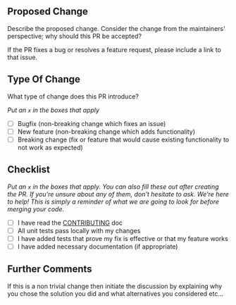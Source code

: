 ## Proposed Change

Describe the proposed change. Consider the change from the maintainers' perspective; why should this PR be accepted?

If the PR fixes a bug or resolves a feature request, please include a link to that issue.

## Type Of Change

What type of change does this PR introduce?

_Put an `x` in the boxes that apply_

- [ ] Bugfix (non-breaking change which fixes an issue)
- [ ] New feature (non-breaking change which adds functionality)
- [ ] Breaking change (fix or feature that would cause existing functionality to not work as expected)

## Checklist

_Put an `x` in the boxes that apply. You can also fill these out after creating the PR. If you're unsure about any of them, don't hesitate to ask. We're here to help! This is simply a reminder of what we are going to look for before merging your code._

- [ ] I have read the [CONTRIBUTING](/.github/CONTRIBUTING.md) doc
- [ ] All unit tests pass locally with my changes
- [ ] I have added tests that prove my fix is effective or that my feature works
- [ ] I have added necessary documentation (if appropriate)

## Further Comments

If this is a non trivial change then initiate the discussion by explaining why you chose the solution you did and what alternatives you considered etc...
